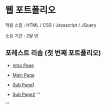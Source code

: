 # 웹 포트폴리오

적용 스킬 : HTML / CSS / Javascript / JQuery

소요 기간 : 2달 반

## 포레스트 리솜 (첫 번째 포트폴리오)
- [Intro Page](https://jeonggeunim.github.io/portfolio/risom/index.html)

- [Main Page](https://jeonggeunim.github.io/portfolio/risom/indexForest.html)

- [Sub Page1](https://jeonggeunim.github.io/portfolio/risom/conceptForest.html)

- [Sub Page2](https://jeonggeunim.github.io/portfolio/risom/have9Forest.html)
'''

'''